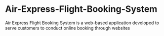 # Air-Express-Flight-Booking-System
Air Express Flight Booking System is a web-based application developed to serve customers to conduct online booking through websites
